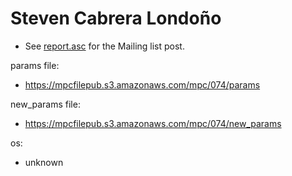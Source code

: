 # Steven Cabrera Londoño
* See [report.asc](./report.asc) for the Mailing list post.

params file:
* https://mpcfilepub.s3.amazonaws.com/mpc/074/params

new_params file:
* https://mpcfilepub.s3.amazonaws.com/mpc/074/new_params

os: 
* unknown
